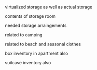 virtualized storage as well as actual storage

contents of storage room

needed storage arraingements

related to camping

related to beach and seasonal clothes

box inventory in apartment also

suitcase inventory also
